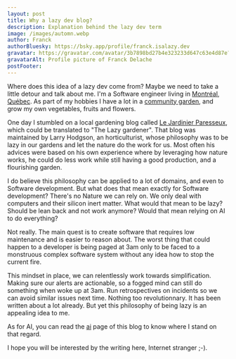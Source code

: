 ```yaml
---
layout: post
title: Why a lazy dev blog?
description: Explanation behind the lazy dev term
image: /images/automn.webp
author: Franck
authorBluesky: https://bsky.app/profile/franck.isalazy.dev
gravatar: https://gravatar.com/avatar/3b7898bd27b4e323233d647c63e4d87e?size=150
gravatarAlt: Profile picture of Franck Delache
postFooter: 
---
```


Where does this idea of a lazy dev come from? Maybe we need to take a little detour and talk about me.
I'm a Software engineer living in [Montréal, Québec](https://www.openstreetmap.org/relation/1634158). As part of my hobbies I have a lot in a [community garden](https://jardinsvm.ca/), and grow my own vegetables, fruits and flowers.

One day I stumbled on a local gardening blog called [Le Jardinier Paresseux](https://jardinierparesseux.com/), which could be translated to "The Lazy gardener". That blog was maintained by Larry Hodgson, an horticulturist, whose philosophy was to be lazy in our gardens and let the nature do the work for us. Most often his advices were based on his own experience where by leveraging how nature works, he could do less work while still having a good production, and a flourishing garden.

I do believe this philosophy can be applied to a lot of domains, and even to Software development. But what does that mean exactly for Software development? There's no Nature we can rely on. We only deal with computers and their silicon inert matter. What would that mean to be lazy? Should be lean back and not work anymore? Would that mean relying on AI to do everything?

Not really. The main quest is to create software that requires low maintenance and is easier to reason about. The worst thing that could happen to a developer is being paged at 3am only to be faced to a monstruous complex software system without any idea how to stop the current fire. 

This mindset in place, we can relentlessly work towards simplification. Making sure our alerts are actionable, so a fogged mind can still do something when woke up at 3am. Run retrospectives on incidents so we can avoid similar issues next time. Nothing too revolutionnary. It has been written about a lot already. But yet this philosophy of being lazy is an appealing idea to me.

As for AI, you can read the [ai](/ai) page of this blog to know where I stand on that regard.

I hope you will be interested by the writing here, Internet stranger ;-).



